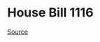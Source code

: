 # House Bill 1116

[Source](http://lawfilesext.leg.wa.gov/biennium/2023-24/Pdf/Bills/House%20Bills/1116.pdf)